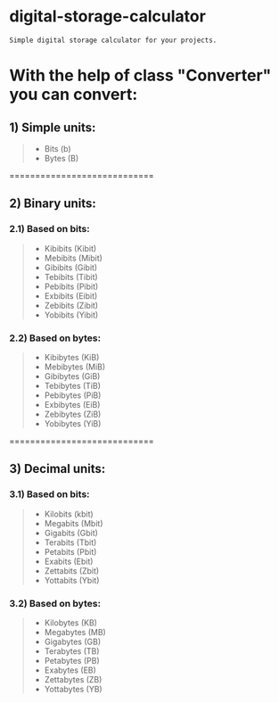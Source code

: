 # digital-storage-calculator
```
Simple digital storage calculator for your projects.
```

# With the help of class "Converter" you can convert:

## 1) Simple units:
> - Bits (b)
> - Bytes (B)

============================

## 2) Binary units:

### 2.1) Based on bits:
> - Kibibits (Kibit)
> - Mebibits (Mibit)
> - Gibibits (Gibit)
> - Tebibits (Tibit)
> - Pebibits (Pibit)
> - Exbibits (Eibit)
> - Zebibits (Zibit)
> - Yobibits (Yibit)
### 2.2) Based on bytes:
> - Kibibytes (KiB)
> - Mebibytes (MiB)
> - Gibibytes (GiB)
> - Tebibytes (TiB)
> - Pebibytes (PiB)
> - Exbibytes (EiB)
> - Zebibytes (ZiB)
> - Yobibytes (YiB)

============================

## 3) Decimal units:

### 3.1) Based on bits:
> - Kilobits (kbit)
> - Megabits (Mbit)
> - Gigabits (Gbit)
> - Terabits (Tbit)
> - Petabits (Pbit)
> - Exabits (Ebit)
> - Zettabits (Zbit)
> - Yottabits (Ybit)
### 3.2) Based on bytes:
> - Kilobytes (KB)
> - Megabytes (MB)
> - Gigabytes (GB)
> - Terabytes (TB)
> - Petabytes (PB)
> - Exabytes (EB)
> - Zettabytes (ZB)
> - Yottabytes (YB)
